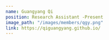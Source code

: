 ```yaml
---
name: Guangyang Qi
position: Research Assistant -Present
image_path: "/images/members/qgy.png"
link: https://qiguangyang.github.io/
---
```

